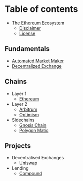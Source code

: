 # Table of contents

- [The Ethereum Ecosystem](README.md)
  - [Disclaimer](appendices/disclaimer.md)
  - [License](appendices/license.md)

## Fundamentals

- [Automated Market Maker](fundamentals/automated-market-maker.md)
- [Decentralized Exchange](fundamentals/decentralized-exchange.md)

## Chains

- Layer 1
  - [Ethereum](chains/ethereum.md)
- Layer 2
  - [Arbitrum](chains/arbitrum-one.md)
  - [Optimism](chains/optimism.md)
- Sidechains
  - [Gnosis Chain](chains/gnosis.md)
  - [Polygon Matic](chains/polygon-matic.md)

## Projects

- Decentralised Exchanges
  - [Uniswap](projects/uniswap.md)
- Lending
  - [Compound](projects/compound.md)
